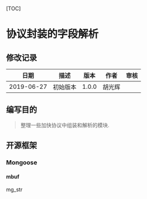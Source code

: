 [TOC]

# 协议封装的字段解析

## 修改记录

|    日期    |   描述   | 版本  |  作者  | 审核 |
| :--------: | :------: | :---: | :----: | :--: |
| 2019-06-27 | 初始版本 | 1.0.0 | 胡光辉 |      |

## 编写目的

> 整理一些加快协议中组装和解析的模块. 

## 开源框架

### Mongoose

#### mbuf



mg_str

